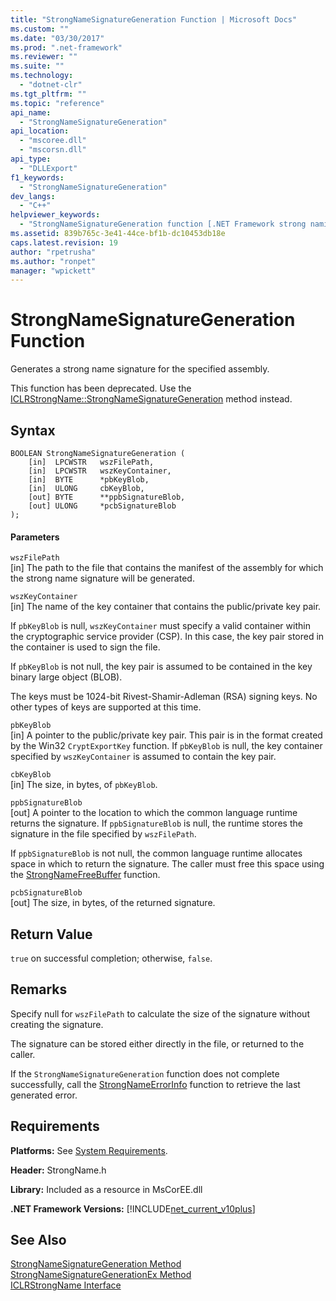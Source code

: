 ```yaml
---
title: "StrongNameSignatureGeneration Function | Microsoft Docs"
ms.custom: ""
ms.date: "03/30/2017"
ms.prod: ".net-framework"
ms.reviewer: ""
ms.suite: ""
ms.technology: 
  - "dotnet-clr"
ms.tgt_pltfrm: ""
ms.topic: "reference"
api_name: 
  - "StrongNameSignatureGeneration"
api_location: 
  - "mscoree.dll"
  - "mscorsn.dll"
api_type: 
  - "DLLExport"
f1_keywords: 
  - "StrongNameSignatureGeneration"
dev_langs: 
  - "C++"
helpviewer_keywords: 
  - "StrongNameSignatureGeneration function [.NET Framework strong naming]"
ms.assetid: 839b765c-3e41-44ce-bf1b-dc10453db18e
caps.latest.revision: 19
author: "rpetrusha"
ms.author: "ronpet"
manager: "wpickett"
---
```

# StrongNameSignatureGeneration Function
Generates a strong name signature for the specified assembly.  
  
 This function has been deprecated. Use the [ICLRStrongName::StrongNameSignatureGeneration](../../../../docs/framework/unmanaged-api/hosting/iclrstrongname-strongnamesignaturegeneration-method.md) method instead.  
  
## Syntax  
  
```  
BOOLEAN StrongNameSignatureGeneration (   
    [in]  LPCWSTR   wszFilePath,  
    [in]  LPCWSTR   wszKeyContainer,  
    [in]  BYTE      *pbKeyBlob,  
    [in]  ULONG     cbKeyBlob,  
    [out] BYTE      **ppbSignatureBlob,  
    [out] ULONG     *pcbSignatureBlob  
);  
```  
  
#### Parameters  
 `wszFilePath`  
 [in] The path to the file that contains the manifest of the assembly for which the strong name signature will be generated.  
  
 `wszKeyContainer`  
 [in] The name of the key container that contains the public/private key pair.  
  
 If `pbKeyBlob` is null, `wszKeyContainer` must specify a valid container within the cryptographic service provider (CSP). In this case, the key pair stored in the container is used to sign the file.  
  
 If `pbKeyBlob` is not null, the key pair is assumed to be contained in the key binary large object (BLOB).  
  
 The keys must be 1024-bit Rivest-Shamir-Adleman (RSA) signing keys. No other types of keys are supported at this time.  
  
 `pbKeyBlob`  
 [in] A pointer to the public/private key pair. This pair is in the format created by the Win32 `CryptExportKey` function. If `pbKeyBlob` is null, the key container specified by `wszKeyContainer` is assumed to contain the key pair.  
  
 `cbKeyBlob`  
 [in] The size, in bytes, of `pbKeyBlob`.  
  
 `ppbSignatureBlob`  
 [out] A pointer to the location to which the common language runtime returns the signature. If `ppbSignatureBlob` is null, the runtime stores the signature in the file specified by `wszFilePath`.  
  
 If `ppbSignatureBlob` is not null, the common language runtime allocates space in which to return the signature. The caller must free this space using the [StrongNameFreeBuffer](../../../../docs/framework/unmanaged-api/strong-naming/strongnamefreebuffer-function.md) function.  
  
 `pcbSignatureBlob`  
 [out] The size, in bytes, of the returned signature.  
  
## Return Value  
 `true` on successful completion; otherwise, `false`.  
  
## Remarks  
 Specify null for `wszFilePath` to calculate the size of the signature without creating the signature.  
  
 The signature can be stored either directly in the file, or returned to the caller.  
  
 If the `StrongNameSignatureGeneration` function does not complete successfully, call the [StrongNameErrorInfo](../../../../docs/framework/unmanaged-api/strong-naming/strongnameerrorinfo-function.md) function to retrieve the last generated error.  
  
## Requirements  
 **Platforms:** See [System Requirements](../../../../docs/framework/get-started/system-requirements.md).  
  
 **Header:** StrongName.h  
  
 **Library:** Included as a resource in MsCorEE.dll  
  
 **.NET Framework Versions:** [!INCLUDE[net_current_v10plus](../../../../includes/net-current-v10plus-md.md)]  
  
## See Also  
 [StrongNameSignatureGeneration Method](../../../../docs/framework/unmanaged-api/hosting/iclrstrongname-strongnamesignaturegeneration-method.md)   
 [StrongNameSignatureGenerationEx Method](../../../../docs/framework/unmanaged-api/hosting/iclrstrongname-strongnamesignaturegenerationex-method.md)   
 [ICLRStrongName Interface](../../../../docs/framework/unmanaged-api/hosting/iclrstrongname-interface.md)
